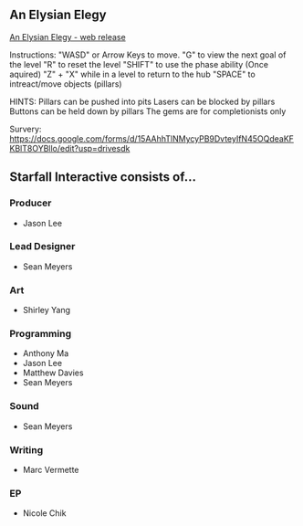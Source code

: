 ## An Elysian Elegy

[An Elysian Elegy - web release](/releases/techdemo/index.html)

Instructions:
    "WASD" or Arrow Keys to move.
    "G" to view the next goal of the level
    "R" to reset the level
    "SHIFT" to use the phase ability (Once aquired)
    "Z" + "X" while in a level to return to the hub 
    "SPACE" to intreact/move objects (pillars)

HINTS:
    Pillars can be pushed into pits
    Lasers can be blocked by pillars
    Buttons can be held down by pillars
    The gems are for completionists only


Survery: 
    https://docs.google.com/forms/d/15AAhhTlNMycyPB9DvteyIfN45OQdeaKFKBlT8OYBllo/edit?usp=drivesdk

## Starfall Interactive consists of...

### Producer
- Jason Lee

### Lead Designer
- Sean Meyers

### Art
- Shirley Yang

### Programming
- Anthony Ma
- Jason Lee
- Matthew Davies
- Sean Meyers

### Sound
- Sean Meyers

### Writing
- Marc Vermette

### EP
- Nicole Chik
